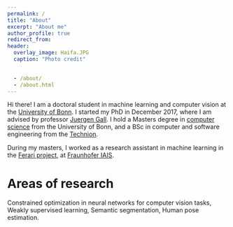 ```yaml
---
permalink: /
title: "About"
excerpt: "About me"
author_profile: true
redirect_from: 
header:
  overlay_image: Haifa.JPG
  caption: "Photo credit"

 
  - /about/
  - /about.html
---
```


  
Hi there! I am a doctoral student in machine learning and computer vision at the [University of Bonn](https://www.uni-bonn.de/). I started my PhD in December 2017, where I am advised by professor [Juergen Gall](https://pages.iai.uni-bonn.de/gall_juergen/). I hold a Masters degree in [computer science](https://www.informatik.uni-bonn.de/en) from the University of Bonn, and a BSc in computer and software engineering from the [Technion](https://www.technion.ac.il/en).

During my masters, I worked as a research assistant in machine learning in the [Ferari project](https://www.ferari-project.eu/asset-open-software-repository-and-distributed-online-learning-framework/), at [Fraunhofer IAIS](https://www.iais.fraunhofer.de/).


Areas of research
======
Constrained optimization in neural networks for computer vision tasks, Weakly supervised learning, Semantic segmentation, Human pose estimation.
